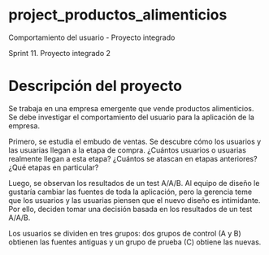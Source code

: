 # project_productos_alimenticios
Comportamiento del usuario - Proyecto integrado

Sprint 11. Proyecto integrado 2

# Descripción del proyecto
Se trabaja en una empresa emergente que vende productos alimenticios. Se debe investigar el comportamiento del usuario para la aplicación de la empresa.

Primero, se estudia el embudo de ventas. Se descubre cómo los usuarios y las usuarias llegan a la etapa de compra. ¿Cuántos usuarios o usuarias realmente llegan a esta etapa? ¿Cuántos se atascan en etapas anteriores? ¿Qué etapas en particular?

Luego, se observan los resultados de un test A/A/B. Al equipo de diseño le gustaría cambiar las fuentes de toda la aplicación, pero la gerencia teme que los usuarios y las usuarias piensen que el nuevo diseño es intimidante. Por ello, deciden tomar una decisión basada en los resultados de un test A/A/B.

Los usuarios se dividen en tres grupos: dos grupos de control (A y B) obtienen las fuentes antiguas y un grupo de prueba (C) obtiene las nuevas. 

